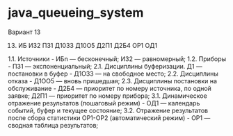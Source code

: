 # java_queueing_system
Вариант 13

13. ИБ ИЗ2 ПЗ1 Д10З3 Д10О5 Д2П1 Д2Б4 ОР1 ОД1

1.1. Источники - ИБn — бесконечный;
                 ИЗ2 — равномерный;
1.2. Приборы -   ПЗ1 — экспоненциальный;
2.1. Дисциплины буферизации.
     Д1 — постановки в буфер - Д1ОЗ3 — на свободное место;
2.2. Дисциплины отказа - Д1ОО5 — вновь пришедшая;
2.3. Дисциплины постановки на обслуживание - Д2Б4 — приоритет по номеру источника, по одной заявке;
                                             Д2П1 — приоритет по номеру прибора;
3.1. Динамическое отражение результатов (пошаговый режим) - ОД1 — календарь событий, буфер и текущее состояние;
3.2. Отражение результатов после сбора статистики ОР1-ОР2 (автоматический режим) - ОР1 — сводная таблица результатов;
